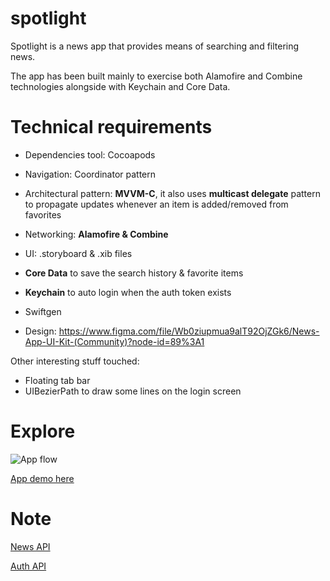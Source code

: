 # spotlight
Spotlight is a news app that provides means of searching and filtering news. 

The app has been built mainly to exercise both Alamofire and Combine technologies alongside with Keychain and Core Data.

# Technical requirements

- Dependencies tool: Cocoapods

- Navigation: Coordinator pattern

- Architectural pattern: **MVVM-C**, it also uses **multicast delegate** pattern to propagate updates whenever an item is added/removed from favorites

- Networking: **Alamofire & Combine**

- UI: .storyboard & .xib files

- **Core Data** to save the search history & favorite items

- **Keychain** to auto login when the auth token exists

- Swiftgen

- Design: https://www.figma.com/file/Wb0ziupmua9alT92OjZGk6/News-App-UI-Kit-(Community)?node-id=89%3A1

Other interesting stuff touched:
- Floating tab bar
- UIBezierPath to draw some lines on the login screen

# Explore
![App flow](https://i.ibb.co/j5S79Bg/image-8.png)

[App demo here](https://streamable.com/oov9iu)

# Note
[News API](https://newsapi.org/v2/)

[Auth API](https://reqres.in/api/)
